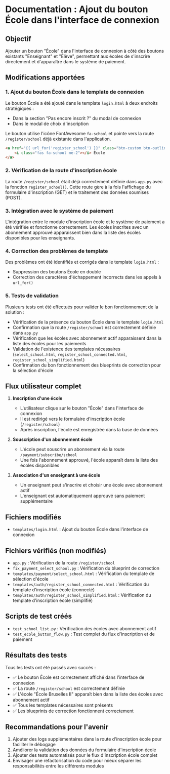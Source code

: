 # Documentation : Ajout du bouton École dans l'interface de connexion

## Objectif
Ajouter un bouton "École" dans l'interface de connexion à côté des boutons existants "Enseignant" et "Élève", permettant aux écoles de s'inscrire directement et d'apparaître dans le système de paiement.

## Modifications apportées

### 1. Ajout du bouton École dans le template de connexion
Le bouton École a été ajouté dans le template `login.html` à deux endroits stratégiques :

- Dans la section "Pas encore inscrit ?" du modal de connexion
- Dans le modal de choix d'inscription

Le bouton utilise l'icône FontAwesome `fa-school` et pointe vers la route `/register/school` déjà existante dans l'application.

```html
<a href="{{ url_for('register_school') }}" class="btn-custom btn-outline-custom w-100">
    <i class="fas fa-school me-2"></i> École
</a>
```

### 2. Vérification de la route d'inscription école
La route `/register/school` était déjà correctement définie dans `app.py` avec la fonction `register_school()`. Cette route gère à la fois l'affichage du formulaire d'inscription (GET) et le traitement des données soumises (POST).

### 3. Intégration avec le système de paiement
L'intégration entre le module d'inscription école et le système de paiement a été vérifiée et fonctionne correctement. Les écoles inscrites avec un abonnement approuvé apparaissent bien dans la liste des écoles disponibles pour les enseignants.

### 4. Correction des problèmes de template
Des problèmes ont été identifiés et corrigés dans le template `login.html` :
- Suppression des boutons École en double
- Correction des caractères d'échappement incorrects dans les appels à `url_for()`

### 5. Tests de validation
Plusieurs tests ont été effectués pour valider le bon fonctionnement de la solution :

- Vérification de la présence du bouton École dans le template `login.html`
- Confirmation que la route `/register/school` est correctement définie dans `app.py`
- Vérification que les écoles avec abonnement actif apparaissent dans la liste des écoles pour les paiements
- Validation de l'existence des templates nécessaires (`select_school.html`, `register_school_connected.html`, `register_school_simplified.html`)
- Confirmation du bon fonctionnement des blueprints de correction pour la sélection d'école

## Flux utilisateur complet

1. **Inscription d'une école**
   - L'utilisateur clique sur le bouton "École" dans l'interface de connexion
   - Il est redirigé vers le formulaire d'inscription école (`/register/school`)
   - Après inscription, l'école est enregistrée dans la base de données

2. **Souscription d'un abonnement école**
   - L'école peut souscrire un abonnement via la route `/payment/subscribe/school`
   - Une fois l'abonnement approuvé, l'école apparaît dans la liste des écoles disponibles

3. **Association d'un enseignant à une école**
   - Un enseignant peut s'inscrire et choisir une école avec abonnement actif
   - L'enseignant est automatiquement approuvé sans paiement supplémentaire

## Fichiers modifiés
- `templates/login.html` : Ajout du bouton École dans l'interface de connexion

## Fichiers vérifiés (non modifiés)
- `app.py` : Vérification de la route `/register/school`
- `fix_payment_select_school.py` : Vérification du blueprint de correction
- `templates/payment/select_school.html` : Vérification du template de sélection d'école
- `templates/auth/register_school_connected.html` : Vérification du template d'inscription école (connecté)
- `templates/auth/register_school_simplified.html` : Vérification du template d'inscription école (simplifié)

## Scripts de test créés
- `test_school_list.py` : Vérification des écoles avec abonnement actif
- `test_ecole_button_flow.py` : Test complet du flux d'inscription et de paiement

## Résultats des tests
Tous les tests ont été passés avec succès :
- ✅ Le bouton École est correctement affiché dans l'interface de connexion
- ✅ La route `/register/school` est correctement définie
- ✅ L'école "École Bruxelles II" apparaît bien dans la liste des écoles avec abonnement actif
- ✅ Tous les templates nécessaires sont présents
- ✅ Les blueprints de correction fonctionnent correctement

## Recommandations pour l'avenir
1. Ajouter des logs supplémentaires dans la route d'inscription école pour faciliter le débogage
2. Améliorer la validation des données du formulaire d'inscription école
3. Ajouter des tests automatisés pour le flux d'inscription école complet
4. Envisager une refactorisation du code pour mieux séparer les responsabilités entre les différents modules
